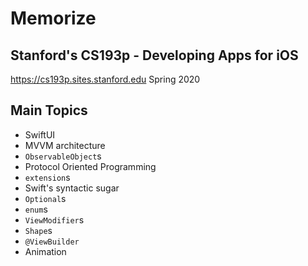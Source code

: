 
# Memorize
## Stanford's CS193p - Developing Apps for iOS
<https://cs193p.sites.stanford.edu> Spring 2020

## Main Topics
- SwiftUI
- MVVM architecture
- `ObservableObject`s
- Protocol Oriented Programming
- `extension`s
- Swift's syntactic sugar
- `Optional`s
- `enum`s
- `ViewModifier`s
- `Shape`s
- `@ViewBuilder`
- Animation
